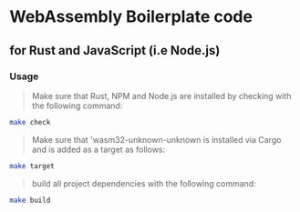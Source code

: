 # WebAssembly Boilerplate code

## for Rust and JavaScript (i.e Node.js)

### Usage

> Make sure that Rust, NPM and Node.js are installed by checking with the following command:

```bash
make check
```

> Make sure that 'wasm32-unknown-unknown is installed via Cargo and is added as a target as follows:

```bash
make target
```

> build all project dependencies with the following command:

```bash
make build
```
